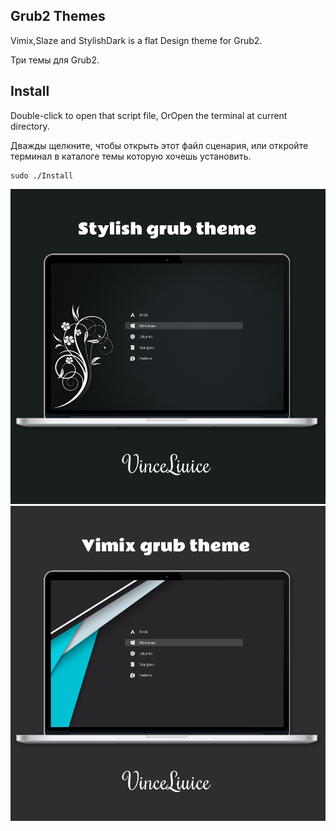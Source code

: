 
## Grub2 Themes

Vimix,Slaze and StylishDark is a flat Design theme for Grub2.

Три темы для Grub2.

## Install

Double-click to open that script file,
OrOpen the terminal at current directory.

Дважды щелкните, чтобы открыть этот файл сценария, или откройте терминал в  каталоге темы которую хочешь установить.

    sudo ./Install
![Image alt](https://github.com/Spirt007/Grub-Theme/blob/master/screenshot-stylish.jpeg)
![Image alt](https://github.com/Spirt007/Grub-Theme/blob/master/screenshot-vimix.jpeg)
